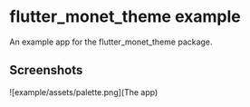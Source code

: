 # flutter_monet_theme example

An example app for the flutter_monet_theme package.

## Screenshots

![example/assets/palette.png](The app)
